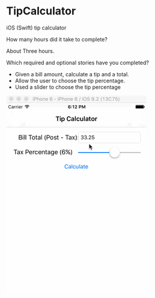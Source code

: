 # TipCalculator
iOS (Swift) tip calculator

How many hours did it take to complete?

About Three hours.

Which required and optional stories have you completed?

- Given a bill amount, calculate a tip and a total.
- Allow the user to choose the tip percentage.
- Used a slider to choose the tip percentage

![TipCalc](https://github.com/hirokit/TipCalculator/blob/master/TipCalc.gif)
